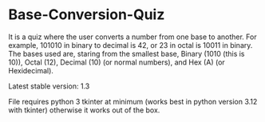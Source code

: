 # Base-Conversion-Quiz

It is a quiz where the user converts a number from one base to another.
For example, 101010 in binary to decimal is 42, or 23 in octal is 10011 in binary.
The bases used are, staring from the smallest base, Binary (1010 (this is 10)), Octal (12), Decimal (10) (or normal numbers), and Hex (A) (or Hexidecimal).

Latest stable version: 1.3

File requires python 3 tkinter at minimum (works best in python version 3.12 with tkinter) otherwise it works out of the box.
